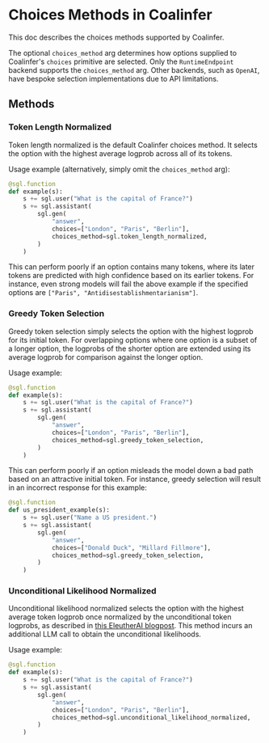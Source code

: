 # Choices Methods in Coalinfer
This doc describes the choices methods supported by Coalinfer.

The optional `choices_method` arg determines how options supplied to Coalinfer's `choices` primitive are selected. Only the `RuntimeEndpoint` backend supports the `choices_method` arg. Other backends, such as `OpenAI`, have bespoke selection implementations due to API limitations.

## Methods

### Token Length Normalized

Token length normalized is the default Coalinfer choices method. It selects the option with the highest average logprob across all of its tokens.

Usage example (alternatively, simply omit the `choices_method` arg):
```python
@sgl.function
def example(s):
    s += sgl.user("What is the capital of France?")
    s += sgl.assistant(
        sgl.gen(
            "answer",
            choices=["London", "Paris", "Berlin"],
            choices_method=sgl.token_length_normalized,
        )
    )
```


This can perform poorly if an option contains many tokens, where its later tokens are predicted with high confidence based on its earlier tokens. For instance, even strong models will fail the above example if the specified options are `["Paris", "Antidisestablishmentarianism"]`.

### Greedy Token Selection

Greedy token selection simply selects the option with the highest logprob for its initial token. For overlapping options where one option is a subset of a longer option, the logprobs of the shorter option are extended using its average logprob for comparison against the longer option.

Usage example:
```python
@sgl.function
def example(s):
    s += sgl.user("What is the capital of France?")
    s += sgl.assistant(
        sgl.gen(
            "answer",
            choices=["London", "Paris", "Berlin"],
            choices_method=sgl.greedy_token_selection,
        )
    )
```

This can perform poorly if an option misleads the model down a bad path based on an attractive initial token. For instance, greedy selection will result in an incorrect response for this example:
```python
@sgl.function
def us_president_example(s):
    s += sgl.user("Name a US president.")
    s += sgl.assistant(
        sgl.gen(
            "answer",
            choices=["Donald Duck", "Millard Fillmore"],
            choices_method=sgl.greedy_token_selection,
        )
    )
```

### Unconditional Likelihood Normalized

Unconditional likelihood normalized selects the option with the highest average token logprob once normalized by the unconditional token logprobs, as described in [this EleutherAI blogpost](https://blog.eleuther.ai/multiple-choice-normalization/). This method incurs an additional LLM call to obtain the unconditional likelihoods.

Usage example:
```python
@sgl.function
def example(s):
    s += sgl.user("What is the capital of France?")
    s += sgl.assistant(
        sgl.gen(
            "answer",
            choices=["London", "Paris", "Berlin"],
            choices_method=sgl.unconditional_likelihood_normalized,
        )
    )
```